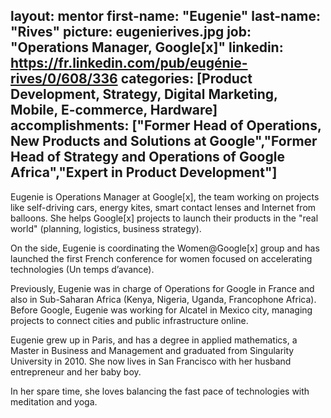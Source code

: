 layout: mentor
first-name: "Eugenie"
last-name: "Rives"
picture: eugenierives.jpg
job: "Operations Manager, Google[x]"
linkedin: https://fr.linkedin.com/pub/eugénie-rives/0/608/336 
categories: [Product Development, Strategy, Digital Marketing, Mobile, E-commerce, Hardware]
accomplishments: ["Former Head of Operations, New Products and Solutions at Google","Former Head of Strategy and Operations of Google Africa","Expert in Product Development"]
---
Eugenie is Operations Manager at Google[x], the team working on projects like self-driving cars, energy kites, smart contact lenses and Internet from balloons. She helps Google[x] projects to launch their products in the "real world" (planning, logistics, business strategy).

On the side, Eugenie is coordinating the Women@Google[x] group and has launched the first French conference for women focused on accelerating technologies (Un temps d’avance).

Previously, Eugenie was in charge of Operations for Google in France and also in Sub-Saharan Africa (Kenya, Nigeria, Uganda, Francophone Africa). Before Google, Eugenie was working for Alcatel in Mexico city, managing projects to connect cities and public infrastructure online.

Eugenie grew up in Paris, and has a degree in applied mathematics, a Master in Business and Management and graduated from Singularity University in 2010. She now lives in San Francisco with her husband entrepreneur and her baby boy.

In her spare time, she loves balancing the fast pace of technologies with meditation and yoga. 


